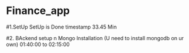 # Finance_app

#1.SetUp
SetUp is Done timestamp 33.45 Min


#2. BAckend setup n Mongo Installation (U need to install mongodb on ur own)
01:40:00 to 02:15:00
